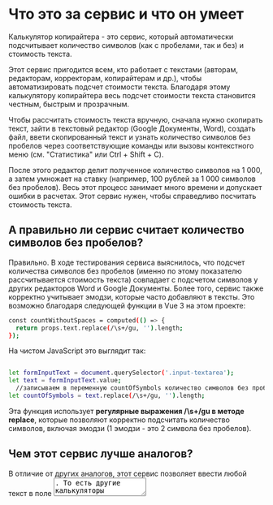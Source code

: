 # Что это за сервис и что он умеет 

Калькулятор копирайтера - это сервис, который автоматически подсчитывает количество символов (как с пробелами, так и без) и стоимость текста. 

Этот сервис пригодится всем, кто работает с текстами (авторам, редакторам, корректорам, копирайтерам и др.), чтобы автоматизировать подсчет стоимости текста. Благодаря этому калькулятору копирайтера весь подсчет стоимости текста становится честным, быстрым и прозрачным.

Чтобы рассчитать стоимость текста вручную, сначала нужно скопирать текст, зайти в текстовый редактор (Google Документы, Word), создать файл, ввети скопированный текст и узнать количество символов без пробелов через соответствующие команды или вызовы контекстного меню (см. "Статистика" или Ctrl + Shift + C). 

После этого редактор делит полученное количество символов на 1 000, а затем умножает на ставку (например, 100 рублей за 1 000 символов без пробелов). Весь этот процесс занимает много времени и допускает ошибки в расчетах. Этот сервис нужен, чтобы справедливо посчитать стоимость текста. 

## А правильно ли сервис считает количество символов без пробелов?

Правильно. В ходе тестирования сервиса выяснилось, что подсчет количества символов без пробелов (именно по этому показателю рассчитывается стоимость текста) совпадает с подсчетом символов у других редакторов Word и Google Документы. Более того, сервис также корректно учитывает эмодзи, которые часто добавляют в тексты. Это возможно благодаря следующей функции в Vue 3 на этом проекте: 

```sh
const countWithoutSpaces = computed(() => {
  return props.text.replace(/\s+/gu, '').length;
});
```

На чистом JavaScript это выглядит так: 

```sh

let formInputText = document.querySelector('.input-textarea');
let text = formInputText.value; 
  //записываем в переменную countOfSymbols количество символов без пробелов
let countOfSymbols = text.replace(/\s+/gu, '').length; 

```

Эта функция использует **регулярные выражения /\s+/gu в методе replace**, которые позволяют корректно подсчитать количество символов, включая эмодзи (1 эмодзи - это 2 символа без пробелов).

## Чем этот сервис лучше аналогов? 

В отличие от других аналогов, этот сервис позволяет ввести любой текст в поле <textarea>. То есть другие калькуляторы предлагают рассчитать стоимость только тогда, когда пользователь уже знает количество символов без пробелов. Этот же сервис может сразу и посчитать размер текста (количество символов без пробелов), и его стоимость.  

# Стек используемых технологий 

* Фреймворк Vue 3 (версия 3.4.29)
* Сборщик Vite (версия 5.3.1)
* Фреймворк Tailwind для CSS-стилей (3.4.4), а также плагин prettier-plugin-tailwindcss (версия 0.6.5) для автоматического распределения классов в строгом порядке
* Библиотека GSAP для анимации подсчета количества символов (версия 3.12.5)
* Eslint (версия 8.57.0)
* Prettier (версия 3.3.3)

Подробнее о технологиях можно узнать в файлах проекта (.json)

Также к проекту подключены инструменты разработчика Vue (Vue DevTools
v7.3.2)

# Как запустить проект 

Чтобы запустить проект локально, вам потребуется скачать архив репозитория и открыть папку pet-vue в своем редакторе. Затем введите в консоль следующую команду

```sh
npm install
```

Чтобы открыть проект в бразуере, введите следующую команду 

```sh
npm run dev
```

И перейдите на указанный localhost

Также вы можете запустить проект на CodeSandbox. Для этого перейдите по следующей ссылке

https://codesandbox.io/p/github/nickshamrock/pet-vue/main?import=true&embed=1&file=%2F.eslintrc.cjs

Возможно, потребуется авторизация на сайте. Если после установки зависимостей проект не открывается в окне (например, Preview: 2222, ошибка 502), то кликните
на "Start from the editor" в этом же окне. Проект должен развернуться на dev:5173

Также вы можете оценить калькулятор копирайтера на чистом JavaScript, CSS и HTML по ссылке  

https://github.com/nickshamrock/pet-project

Дизайн и функционал этого калькулятора отличается от сервиса на Vue 3, однако одинаково корректно подсчитывает количество символов в тексте и его стоимость

## Автор 

nickshamrock 

Telegram: @nickshamrock https://t.me/NickShamrock

E-mail: nickshamrock1997@gmail.com 

